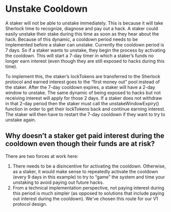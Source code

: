 # Unstake Cooldown

A staker will not be able to unstake immediately. This is because it will take Sherlock time to recognize, diagnose and pay out a hack. A staker could easily unstake their stake during this time as soon as they hear about the hack. Because of this dynamic, a cooldown period needs to be implemented before a staker can unstake. Currently the cooldown period is 7 days. So if a staker wants to unstake, they begin the process by activating the cooldown. This will start a 7-day timer in which a staker’s funds no longer earn interest \(even though they are still exposed to hacks during this time\).

To implement this, the staker’s lockTokens are transferred to the Sherlock protocol and earned interest goes to the “first money out” pool instead of the staker. After the 7-day cooldown expires, a staker will have a 2-day window to unstake. The same dynamic of being exposed to hacks but not receiving interest will apply for those 2 days. If a staker does not withdraw in that 2-day period then the staker must call the unstakeWindowExpiry\(\) function in order to get their lockTokens back and continue earning interest. The staker will then have to restart the 7-day cooldown if they want to try to unstake again.

## Why doesn’t a staker get paid interest during the cooldown even though their funds are at risk?

There are two forces at work here:

1. There needs to be a disincentive for activating the cooldown. Otherwise, as a staker, it would make sense to repeatedly activate the cooldown \(every 9 days in this example\) to try to “game” the system and time your unstaking to avoid paying out future hacks.
2. From a technical implementation perspective, not paying interest during this period is much simpler \(as opposed to solutions that include paying out interest during the cooldown\). We've chosen this route for our V1 protocol design.
